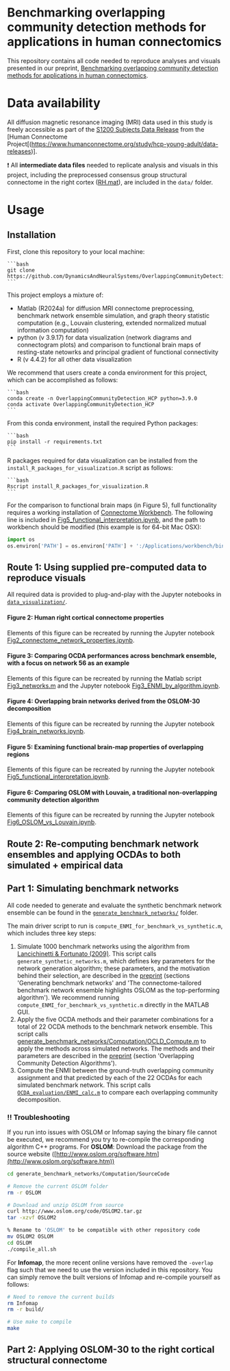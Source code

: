 # Benchmarking overlapping community detection methods for applications in human connectomics

This repository contains all code needed to reproduce analyses and visuals presented in our preprint, [Benchmarking overlapping community detection methods for applications in human connectomics](https://www.biorxiv.org/content/10.1101/2025.03.19.643839v1.full).

# Data availability

All diffusion magnetic resonance imaging (MRI) data used in this study is freely accessible as part of the [S1200 Subjects Data Release](https://www.humanconnectome.org/study/hcp-young-adult/document/1200-subjects-data-release) from the [Human Connectome Project[(https://www.humanconnectome.org/study/hcp-young-adult/data-releases)].

❗ All **intermediate data files** needed to replicate analysis and visuals in this project, including the preprocessed consensus group structural connectome in the right cortex ([RH.mat](https://github.com/DynamicsAndNeuralSystems/OverlappingCommunityDetection_HCP/tree/main/data/HCP_Connectome/RH.mat)), are included in the `data/` folder.

# Usage

## Installation

First, clone this repository to your local machine:

    ```bash
    git clone https://github.com/DynamicsAndNeuralSystems/OverlappingCommunityDetection_HCP.git
    ```

This project employs a mixture of: 
* Matlab (R2024a) for diffusion MRI connectome preprocessing, benchmark network ensemble simulation, and graph theory statistic computation (e.g., Louvain clustering, extended normalized mutual information computation) 
* python (v 3.9.17) for data visualization (network diagrams and connectogram plots) and comparison to functional brain maps of resting-state netowrks and principal gradient of functional connectivity
* R (v 4.4.2) for all other data visualization

We recommend that users create a conda environment for this project, which can be accomplished as follows:

    ```bash
    conda create -n OverlappingCommunityDetection_HCP python=3.9.0
    conda activate OverlappingCommunityDetection_HCP
    ```

From this conda environment, install the required Python packages:

    ```bash
    pip install -r requirements.txt
    ```

R packages required for data visualization can be installed from the `install_R_packages_for_visualization.R` script as follows:

    ```bash
    Rscript install_R_packages_for_visualization.R
    ```

For the comparison to functional brain maps (in Figure 5), full functionality requires a working installation of [Connectome Workbench](https://www.humanconnectome.org/software/connectome-workbench).
The following line is included in [Fig5_functional_interpretation.ipynb](https://github.com/DynamicsAndNeuralSystems/OverlappingCommunityDetection_HCP/tree/main/data_visualization/Fig5_functional_interpretation.ipynb), and the path to workbench should be modified (this example is for 64-bit Mac OSX):

```python
import os
os.environ['PATH'] = os.environ['PATH'] + ':/Applications/workbench/bin_macosx64'
```

## Route 1: Using supplied pre-computed data to reproduce visuals

All required data is provided to plug-and-play with the Jupyter notebooks in [`data_visualization/`](https://github.com/DynamicsAndNeuralSystems/OverlappingCommunityDetection_HCP/tree/main/data_visualization).

#### Figure 2: Human right cortical connectome properties

Elements of this figure can be recreated by running the Jupyter notebook [Fig2_connectome_network_properties.ipynb](https://github.com/DynamicsAndNeuralSystems/OverlappingCommunityDetection_HCP/tree/main/data_visualization/Fig2_connectome_network_properties.ipynb).

#### Figure 3: Comparing OCDA performances across benchmark ensemble, with a focus on network 56 as an example

Elements of this figure can be recreated by running the Matlab script [Fig3_networks.m](https://github.com/DynamicsAndNeuralSystems/OverlappingCommunityDetection_HCP/tree/main/data_visualization/Fig3_networks.m) and the Jupyter notebook [Fig3_ENMI_by_algorithm.ipynb](https://github.com/DynamicsAndNeuralSystems/OverlappingCommunityDetection_HCP/tree/main/data_visualization/Fig3_ENMI_by_algorithm.ipynb).

#### Figure 4: Overlapping brain networks derived from the OSLOM-30 decomposition

Elements of this figure can be recreated by running the Jupyter notebook [Fig4_brain_networks.ipynb](https://github.com/DynamicsAndNeuralSystems/OverlappingCommunityDetection_HCP/tree/main/data_visualization/Fig4_brain_networks.ipynb).

#### Figure 5: Examining functional brain-map properties of overlapping regions

Elements of this figure can be recreated by running the Jupyter notebook [Fig5_functional_interpretation.ipynb](https://github.com/DynamicsAndNeuralSystems/OverlappingCommunityDetection_HCP/tree/main/data_visualization/Fig5_functional_interpretation.ipynb).

#### Figure 6: Comparing OSLOM with Louvain, a traditional non-overlapping community detection algorithm

Elements of this figure can be recreated by running the Jupyter notebook [Fig6_OSLOM_vs_Louvain.ipynb](https://github.com/DynamicsAndNeuralSystems/OverlappingCommunityDetection_HCP/tree/main/data_visualization/Fig6_OSLOM_vs_Louvain.ipynb).

## Route 2: Re-computing benchmark network ensembles and applying OCDAs to both simulated + empirical data

## Part 1: Simulating benchmark networks

All code needed to generate and evaluate the synthetic benchmark network ensemble can be found in the [`generate_benchmark_networks/`](https://github.com/DynamicsAndNeuralSystems/OverlappingCommunityDetection_HCP/tree/main/generate_benchmark_networks) folder.

The main driver script to run is `compute_ENMI_for_benchmark_vs_synthetic.m`, which includes three key steps: 
1. Simulate 1000 benchmark networks using the algorithm from [Lancichinetti & Fortunato (2009)](https://journals.aps.org/pre/abstract/10.1103/PhysRevE.80.016118). This script calls `generate_synthetic_networks.m`, which defines key parameters for the network generation algorithm; these parameters, and the motivation behind their selection, are described in the [preprint](https://www.biorxiv.org/content/10.1101/2025.03.19.643839) (sections 'Generating benchmark networks' and 'The connectome-tailored benchmark network ensemble highlights OSLOM as the top-performing algorithm'). 
We recommend running `compute_ENMI_for_benchmark_vs_synthetic.m` directly in the MATLAB GUI. 
2. Apply the five OCDA methods and their parameter combinations for a total of 22 OCDA methods to the benchmark network ensemble. This script calls [generate_benchmark_networks/Computation/OCLD_Compute.m](https://github.com/DynamicsAndNeuralSystems/OverlappingCommunityDetection_HCP/tree/main/generate_benchmark_networks/Computation/OCLD_Compute.m) to apply the methods across simulated networks. The methods and their parameters are described in the [preprint](https://www.biorxiv.org/content/10.1101/2025.03.19.643839) (section 'Overlapping Community Detection Algorithms').
3. Compute the ENMI between the ground-truth overlapping community assignment and that predicted by each of the 22 OCDAs for each simulated benchmark network. This script calls [`OCDA_evaluation/ENMI_calc.m`](https://github.com/DynamicsAndNeuralSystems/OverlappingCommunityDetection_HCP/tree/main/OCDA_evaluation/ENMI_calc.m) to compare each overlapping community decomposition.

### ‼️ Troubleshooting

If you run into issues with OSLOM or Infomap saying the binary file cannot be executed, we recommend you try to re-compile the corresponding algorithm C++ programs.
For **OSLOM**: 
Download the package from the source website ([http://www.oslom.org/software.htm](http://www.oslom.org/software.htm))

```bash
cd generate_benchmark_networks/Computation/SourceCode

# Remove the current OSLOM folder
rm -r OSLOM

# Download and unzip OSLOM from source
curl http://www.oslom.org/code/OSLOM2.tar.gz
tar -xzvf OSLOM2

% Rename to 'OSLOM' to be compatible with other repository code
mv OSLOM2 OSLOM
cd OSLOM
./compile_all.sh
```

For **Infomap**, the more recent online versions have removed the `-overlap` flag such that we need to use the version included in this repository.
You can simply remove the built versions of Infomap and re-compile yourself as follows:
```bash
# Need to remove the current builds
rm Infomap
rm -r build/

# Use make to compile
make
```

## Part 2: Applying OSLOM-30 to the right cortical structural connectome

## 